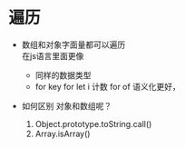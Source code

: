 # 遍历

- 数组和对象字面量都可以遍历   
    在js语言里面更像
    - 同样的数据类型
    - for key
        for let i 计数
        for of 语义化更好，


- 如何区别  对象和数组呢？
    1. Object.prototype.toString.call()
    2. Array.isArray()